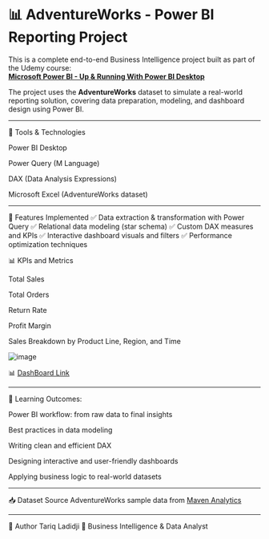  # 📊 AdventureWorks - Power BI Reporting Project

This is a complete end-to-end Business Intelligence project built as part of the Udemy course:  
**[Microsoft Power BI - Up & Running With Power BI Desktop](https://www.udemy.com/course/microsoft-power-bi-up-running-with-power-bi-desktop/?couponCode=ST4MT20725G1)**

The project uses the **AdventureWorks** dataset to simulate a real-world reporting solution, covering data preparation, modeling, and dashboard design using Power BI.

---

🔧 Tools & Technologies

Power BI Desktop

Power Query (M Language)

DAX (Data Analysis Expressions)

Microsoft Excel (AdventureWorks dataset)

---
🚀 Features Implemented
✅ Data extraction & transformation with Power Query
✅ Relational data modeling (star schema)
✅ Custom DAX measures and KPIs
✅ Interactive dashboard visuals and filters
✅ Performance optimization techniques

📊 KPIs and Metrics

Total Sales

Total Orders

Return Rate

Profit Margin

Sales Breakdown by Product Line, Region, and Time

![image](https://github.com/user-attachments/assets/460f6edd-a30a-4ff9-a97f-1abe2e37e8ea)

📊  [DashBoard Link](https://app.powerbi.com/view?r=eyJrIjoiNTM5ZDE3ZDAtMjk0MC00MjA5LTkyNDQtNGMwNGJiY2NkNGQzIiwidCI6ImM3OTkwYjAwLTgwNWUtNGU0OS1hZTg3LWVmY2Q2ZjBhMTc4OCJ9)

---


🎯 Learning Outcomes:

Power BI workflow: from raw data to final insights

Best practices in data modeling

Writing clean and efficient DAX

Designing interactive and user-friendly dashboards

Applying business logic to real-world datasets

---

📥 Dataset Source
AdventureWorks sample data from  [Maven Analytics](https://www.udemy.com/course/microsoft-power-bi-up-running-with-power-bi-desktop/?couponCode=ST4MT20725G1)

---

📌 Author
Tariq Ladidji
💼 Business Intelligence & Data Analyst
